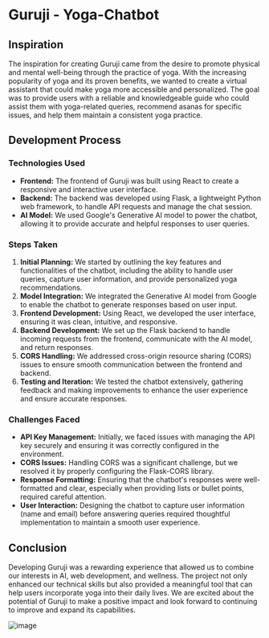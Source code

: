 # Guruji - Yoga-Chatbot

## Inspiration

The inspiration for creating Guruji came from the desire to promote physical and mental well-being through the practice of yoga. With the increasing popularity of yoga and its proven benefits, we wanted to create a virtual assistant that could make yoga more accessible and personalized. The goal was to provide users with a reliable and knowledgeable guide who could assist them with yoga-related queries, recommend asanas for specific issues, and help them maintain a consistent yoga practice.

## Development Process

### Technologies Used

- **Frontend:** The frontend of Guruji was built using React to create a responsive and interactive user interface.
- **Backend:** The backend was developed using Flask, a lightweight Python web framework, to handle API requests and manage the chat session.
- **AI Model:** We used Google's Generative AI model to power the chatbot, allowing it to provide accurate and helpful responses to user queries.

### Steps Taken

1. **Initial Planning:** We started by outlining the key features and functionalities of the chatbot, including the ability to handle user queries, capture user information, and provide personalized yoga recommendations.
2. **Model Integration:** We integrated the Generative AI model from Google to enable the chatbot to generate responses based on user input.
3. **Frontend Development:** Using React, we developed the user interface, ensuring it was clean, intuitive, and responsive.
4. **Backend Development:** We set up the Flask backend to handle incoming requests from the frontend, communicate with the AI model, and return responses.
5. **CORS Handling:** We addressed cross-origin resource sharing (CORS) issues to ensure smooth communication between the frontend and backend.
6. **Testing and Iteration:** We tested the chatbot extensively, gathering feedback and making improvements to enhance the user experience and ensure accurate responses.

### Challenges Faced

- **API Key Management:** Initially, we faced issues with managing the API key securely and ensuring it was correctly configured in the environment.
- **CORS Issues:** Handling CORS was a significant challenge, but we resolved it by properly configuring the Flask-CORS library.
- **Response Formatting:** Ensuring that the chatbot's responses were well-formatted and clear, especially when providing lists or bullet points, required careful attention.
- **User Interaction:** Designing the chatbot to capture user information (name and email) before answering queries required thoughtful implementation to maintain a smooth user experience.

## Conclusion

Developing Guruji was a rewarding experience that allowed us to combine our interests in AI, web development, and wellness. The project not only enhanced our technical skills but also provided a meaningful tool that can help users incorporate yoga into their daily lives. We are excited about the potential of Guruji to make a positive impact and look forward to continuing to improve and expand its capabilities.

![image](https://github.com/prem-karanwal/Guruji-Yoga-Chatbot/assets/113821428/94f0dbc4-3c2d-42a7-b61b-aa5bf55e2952)
